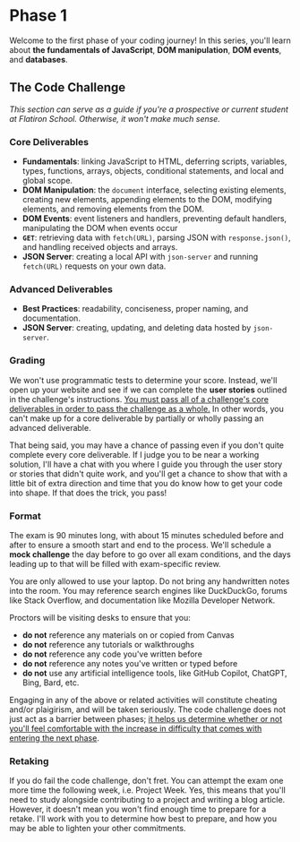 # Phase 1

Welcome to the first phase of your coding journey! In this series, you'll learn about **the fundamentals of JavaScript**, **DOM manipulation**, **DOM events**, and **databases**. 

## The Code Challenge
*This section can serve as a guide if you're a prospective or current student at Flatiron School. Otherwise, it won't make much sense.*

### Core Deliverables
* **Fundamentals**: linking JavaScript to HTML, deferring scripts, variables, types, functions, arrays, objects, conditional statements, and local and global scope.
* **DOM Manipulation**: the `document` interface, selecting existing elements, creating new elements, appending elements to the DOM, modifying elements, and removing elements from the DOM.
* **DOM Events**: event listeners and handlers, preventing default handlers, manipulating the DOM when events occur
* **`GET`**: retrieving data with `fetch(URL)`, parsing JSON with `response.json()`, and handling received objects and arrays.
* **JSON Server**: creating a local API with `json-server` and running `fetch(URL)` requests on your own data.

### Advanced Deliverables
* **Best Practices**: readability, conciseness, proper naming, and documentation.
* **JSON Server**: creating, updating, and deleting data hosted by `json-server`.

### Grading

We won't use programmatic tests to determine your score. Instead, we'll open up your website and see if we can complete the **user stories** outlined in the challenge's instructions. <ins>You must pass all of a challenge's core deliverables in order to pass the challenge as a whole.</ins> In other words, you can't make up for a core deliverable by partially or wholly passing an advanced deliverable.

That being said, you may have a chance of passing even if you don't quite complete every core deliverable. If I judge you to be near a working solution, I'll have a chat with you where I guide you through the user story or stories that didn't quite work, and you'll get a chance to show that with a little bit of extra direction and time that you do know how to get your code into shape. If that does the trick, you pass!

### Format

The exam is 90 minutes long, with about 15 minutes scheduled before and after to ensure a smooth start and end to the process. We'll schedule a **mock challenge** the day before to go over all exam conditions, and the days leading up to that will be filled with exam-specific review. 

You are only allowed to use your laptop. Do not bring any handwritten notes into the room. You may reference search engines like DuckDuckGo, forums like Stack Overflow, and documentation like Mozilla Developer Network.

Proctors will be visiting desks to ensure that you:

* **do not** reference any materials on or copied from Canvas
* **do not** reference any tutorials or walkthroughs
* **do not** reference any code you've written before
* **do not** reference any notes you've written or typed before
* **do not** use any artificial intelligence tools, like GitHub Copilot, ChatGPT, Bing, Bard, etc.

Engaging in any of the above or related activities will constitute cheating and/or plaigirism, and will be taken seriously. The code challenge does not just act as a barrier between phases; <ins>it helps us determine whether or not you'll feel comfortable with the increase in difficulty that comes with entering the next phase</ins>.

### Retaking

If you do fail the code challenge, don't fret. You can attempt the exam one more time the following week, i.e. Project Week. Yes, this means that you'll need to study alongside contributing to a project and writing a blog article. However, it doesn't mean you won't find enough time to prepare for a retake. I'll work with you to determine how best to prepare, and how you may be able to lighten your other commitments.

